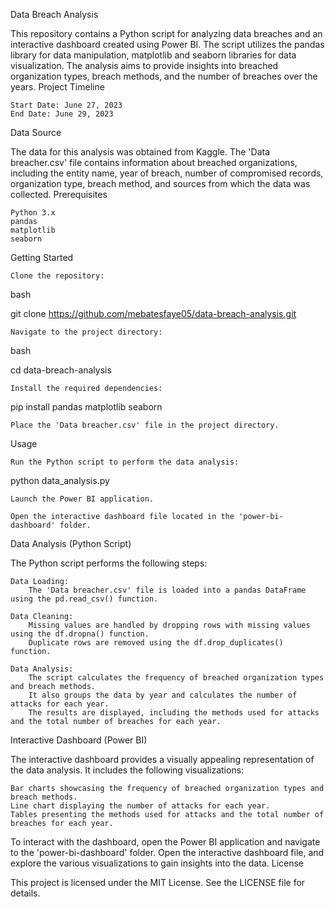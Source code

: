 Data Breach Analysis

This repository contains a Python script for analyzing data breaches and an interactive dashboard created using Power BI. The script utilizes the pandas library for data manipulation, matplotlib and seaborn libraries for data visualization. The analysis aims to provide insights into breached organization types, breach methods, and the number of breaches over the years.
Project Timeline

    Start Date: June 27, 2023
    End Date: June 29, 2023

Data Source

The data for this analysis was obtained from Kaggle. The 'Data breacher.csv' file contains information about breached organizations, including the entity name, year of breach, number of compromised records, organization type, breach method, and sources from which the data was collected.
Prerequisites

    Python 3.x
    pandas
    matplotlib
    seaborn

Getting Started

    Clone the repository:

bash

git clone https://github.com/mebatesfaye05/data-breach-analysis.git

    Navigate to the project directory:

bash

cd data-breach-analysis

    Install the required dependencies:

pip install pandas matplotlib seaborn

    Place the 'Data breacher.csv' file in the project directory.

Usage

    Run the Python script to perform the data analysis:

python data_analysis.py

    Launch the Power BI application.

    Open the interactive dashboard file located in the 'power-bi-dashboard' folder.

Data Analysis (Python Script)

The Python script performs the following steps:

    Data Loading:
        The 'Data breacher.csv' file is loaded into a pandas DataFrame using the pd.read_csv() function.

    Data Cleaning:
        Missing values are handled by dropping rows with missing values using the df.dropna() function.
        Duplicate rows are removed using the df.drop_duplicates() function.

    Data Analysis:
        The script calculates the frequency of breached organization types and breach methods.
        It also groups the data by year and calculates the number of attacks for each year.
        The results are displayed, including the methods used for attacks and the total number of breaches for each year.

Interactive Dashboard (Power BI)

The interactive dashboard provides a visually appealing representation of the data analysis. It includes the following visualizations:

    Bar charts showcasing the frequency of breached organization types and breach methods.
    Line chart displaying the number of attacks for each year.
    Tables presenting the methods used for attacks and the total number of breaches for each year.

To interact with the dashboard, open the Power BI application and navigate to the 'power-bi-dashboard' folder. Open the interactive dashboard file, and explore the various visualizations to gain insights into the data.
License

This project is licensed under the MIT License. See the LICENSE file for details.
